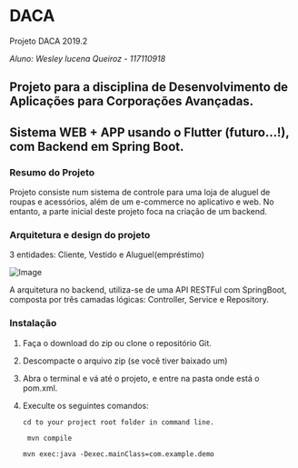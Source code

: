 # DACA
Projeto DACA 2019.2

*Aluno: Wesley lucena Queiroz - 117110918*

## Projeto para a disciplina de Desenvolvimento de Aplicações para Corporações Avançadas.
## Sistema WEB + APP usando o Flutter (futuro...!), com Backend em Spring Boot. 

### Resumo do Projeto
Projeto consiste num sistema de controle para uma loja de aluguel de roupas e acessórios, além de um e-commerce no aplicativo e web. No entanto, a parte inicial deste projeto foca na criação de um backend.

### Arquitetura e design do projeto
 
3 entidades: Cliente, Vestido e Aluguel(empréstimo)

![Image](https://i.ibb.co/p0Xp58S/Loz-Diagram.png)

A arquitetura no backend, utiliza-se de uma API RESTFul com SpringBoot, composta por três camadas lógicas: Controller, Service e Repository.

### Instalação
1. Faça o download do zip ou clone o repositório Git.
2. Descompacte o arquivo zip (se você tiver baixado um)
3. Abra o terminal e vá até o projeto, e entre na pasta onde está o pom.xml.
4. Execulte os seguintes comandos:

    ```cd to your project root folder in command line.```
    
   ``` mvn compile```
   
   ```mvn exec:java -Dexec.mainClass=com.example.demo```



